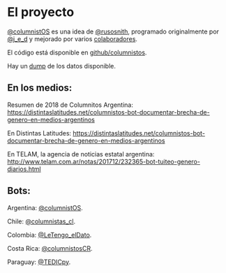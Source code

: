 # El proyecto

[@columnistOS] es una idea de [@rusosnith](https://twitter.com/rusosnith), programado originalmente por [@j_e_d](https://twitter.com/j_e_d) y mejorado por varios [colaboradores].

El código está disponible en [github/columnistos].

Hay un [dump] de los datos disponible.


## En los medios:

Resumen de 2018 de Columnitos Argentina: https://distintaslatitudes.net/columnistos-bot-documentar-brecha-de-genero-en-medios-argentinos

En Distintas Latitudes: https://distintaslatitudes.net/columnistos-bot-documentar-brecha-de-genero-en-medios-argentinos

En TELAM, la agencia de noticias estatal argentina: http://www.telam.com.ar/notas/201712/232365-bot-tuiteo-genero-diarios.html


## Bots:

Argentina: [@columnistOS].

Chile: [@columnistas_cl](https://twitter.com/columnistas_cl).

Colombia: [@LeTengo_elDato](https://twitter.com/LeTengo_elDato).

Costa Rica: [@columnistosCR](https://twitter.com/columnistoscr).

Paraguay: [@TEDICpy](https://twitter.com/TEDICpy).


[@columnistos]: https://twitter.com/columnistos
[github/columnistos]: https://github.com/columnistos/columnistos
[dump]: https://github.com/columnistos/dump
[colaboradores]: https://github.com/columnistos/columnistos/blob/master/COLLABORATORS.md
